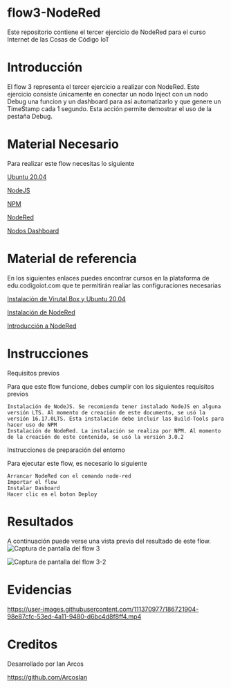 # flow3-NodeRed
Este repositorio contiene el tercer ejercicio de NodeRed para el curso Internet de las Cosas de Código IoT
# Introducción
El flow 3 representa el tercer ejercicio a realizar con NodeRed. Este ejercicio consiste únicamente en conectar un nodo Inject con un nodo Debug una funcion y  un dashboard para así automatizarlo y que genere un TimeStamp cada 1 segundo. Esta acción permite demostrar el uso de la pestaña Debug.
# Material Necesario
Para realizar este flow necesitas lo siguiente

   [Ubuntu 20.04](https://releases.ubuntu.com/20.04/) 
  
   [ NodeJS](https://nodejs.org/es/)
   
   [ NPM](https://www.npmjs.com/)
       
   [NodeRed](https://nodered.org/docs/getting-started/local)
        
   [  Nodos Dashboard](https://flows.nodered.org/node/node-red-dashboard)
      
# Material de referencia
En los siguientes enlaces puedes encontrar cursos en la plataforma de edu.codigoiot.com que te permitirán realiar las configuraciones necesarias



   [Instalación de Virutal Box y Ubuntu 20.04](https://edu.codigoiot.com/course/view.php?id=812)
   
   [Instalación de NodeRed](https://edu.codigoiot.com/enrol/index.php?id=817)
   
   [Introducción a NodeRed](https://edu.codigoiot.com/enrol/index.php?id=278)


# Instrucciones
Requisitos previos

Para que este flow funcione, debes cumplir con los siguientes requisitos previos

    Instalación de NodeJS. Se recomienda tener instalado NodeJS en alguna versión LTS. Al momento de creación de este documento, se usó la versión 16.17.0LTS. Esta instalación debe incluir las Build-Tools para hacer uso de NPM
    Instalación de NodeRed. La instalación se realiza por NPM. Al momento de la creación de este contenido, se usó la versión 3.0.2

Instrucciones de preparación del entorno

Para ejecutar este flow, es necesario lo siguiente

    Arrancar NodeRed con el comando node-red
    Importar el flow
    Instalar Dasboard
    Hacer clic en el boton Deploy
    
    
# Resultados
A continuación puede verse una vista previa del resultado de este flow.![Captura de pantalla del flow 3](https://user-images.githubusercontent.com/111370977/186721102-13084e27-2c88-47a7-8bd1-ff883d8942c3.png)


![Captura de pantalla del flow 3-2](https://user-images.githubusercontent.com/111370977/186721118-68b46f35-3a79-4c8b-822d-315544407e0c.png)



# Evidencias







https://user-images.githubusercontent.com/111370977/186721904-98e87cfc-53ed-4a11-9480-d6bc4d8f8ff4.mp4





# Creditos
Desarrollado por Ian Arcos

https://github.com/ArcosIan
